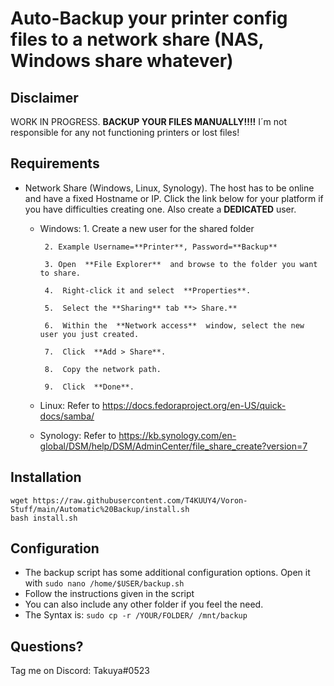 
# Auto-Backup your printer config files to a network share (NAS, Windows share whatever)

## Disclaimer
WORK IN PROGRESS. **BACKUP YOUR FILES MANUALLY!!!!**
I´m not responsible for any not functioning printers or lost files!

## Requirements 
 * Network Share (Windows, Linux, Synology). The host has to be online and have a fixed Hostname or IP. 
 Click the link below for your platform if you have difficulties creating one. Also create a **DEDICATED** user. 
 
	 * Windows: 
			1.  Create a new user for the shared folder
			
			2. Example Username=**Printer**, Password=**Backup**
			
			3. Open  **File Explorer**  and browse to the folder you want to share.
			
			4.  Right-click it and select  **Properties**.
			
			5.  Select the **Sharing** tab **> Share.**
			
			6.  Within the  **Network access**  window, select the new user you just created.
			
			7.  Click  **Add > Share**.
			
			8.  Copy the network path.
			
			9.  Click  **Done**.
			
	
	 * Linux: Refer to https://docs.fedoraproject.org/en-US/quick-docs/samba/
	 * Synology: Refer to https://kb.synology.com/en-global/DSM/help/DSM/AdminCenter/file_share_create?version=7

## Installation

    wget https://raw.githubusercontent.com/T4KUUY4/Voron-Stuff/main/Automatic%20Backup/install.sh
    bash install.sh
## Configuration
* The backup script has some additional configuration options. Open it with `sudo nano /home/$USER/backup.sh`
*  Follow the instructions given in the script
* You can also include any other folder if you feel the need. 
* The Syntax is: `sudo cp -r /YOUR/FOLDER/ /mnt/backup`
 
## Questions? 
Tag me on Discord: Takuya#0523
